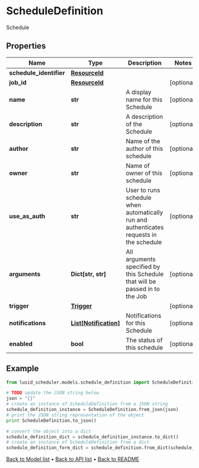 # ScheduleDefinition

Schedule

## Properties
Name | Type | Description | Notes
------------ | ------------- | ------------- | -------------
**schedule_identifier** | [**ResourceId**](ResourceId.md) |  | 
**job_id** | [**ResourceId**](ResourceId.md) |  | [optional] 
**name** | **str** | A display name for this Schedule | [optional] 
**description** | **str** | A description of the Schedule | [optional] 
**author** | **str** | Name of the author of this schedule | [optional] 
**owner** | **str** | Name of owner of this schedule | [optional] 
**use_as_auth** | **str** | User to runs schedule when automatically run and authenticates   requests in the schedule | [optional] 
**arguments** | **Dict[str, str]** | All arguments specified by this Schedule that will be passed in to the Job | [optional] 
**trigger** | [**Trigger**](Trigger.md) |  | [optional] 
**notifications** | [**List[Notification]**](Notification.md) | Notifications for this Schedule | [optional] 
**enabled** | **bool** | The status of this schedule | [optional] 

## Example

```python
from lusid_scheduler.models.schedule_definition import ScheduleDefinition

# TODO update the JSON string below
json = "{}"
# create an instance of ScheduleDefinition from a JSON string
schedule_definition_instance = ScheduleDefinition.from_json(json)
# print the JSON string representation of the object
print ScheduleDefinition.to_json()

# convert the object into a dict
schedule_definition_dict = schedule_definition_instance.to_dict()
# create an instance of ScheduleDefinition from a dict
schedule_definition_form_dict = schedule_definition.from_dict(schedule_definition_dict)
```
[Back to Model list](../README.md#documentation-for-models) &#8226; [Back to API list](../README.md#documentation-for-api-endpoints) &#8226; [Back to README](../README.md)


